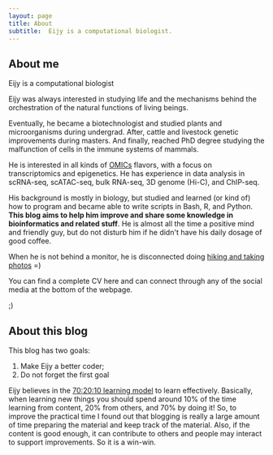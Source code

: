 ```yaml
---
layout: page
title: About
subtitle:  Eijy is a computational biologist.
---
```


## About me

Eijy is a computational biologist

Eijy was always interested in studying life and the mechanisms behind the orchestration of the natural functions of living beings.

Eventually, he became a biotechnologist and studied plants and microorganisms during undergrad. After, cattle and livestock genetic improvements during masters. And finally, reached PhD degree studying the malfunction of cells in the immune systems of mammals.

He is interested in all kinds of [OMICs](https://en.wikipedia.org/wiki/Omics) flavors, with a focus on transcriptomics and epigenetics. He has experience in data analysis in scRNA-seq, scATAC-seq, bulk RNA-seq, 3D genome (Hi-C), and ChIP-seq. 

His background is mostly in biology, but studied and learned (or kind of) how to program and became able to write scripts in Bash, R, and Python. **This blog aims to help him improve and share some knowledge in bioinformatics and related stuff**. He is almost all the time a positive mind and friendly guy, but do not disturb him if he didn't have his daily dosage of good coffee. 

When he is not behind a monitor, he is disconnected doing [hiking and taking photos](https://www.instagram.com/nagai2030/) =)

You can find a complete CV here and can connect through any of the social media at the bottom of the webpage.

;)


## About this blog

This blog has two goals:
1. Make Eijy a better coder;
2. Do not forget the first goal

Eijy believes in the [70:20:10 learning model](https://en.wikipedia.org/wiki/70/20/10_Model_(Learning_and_Development)) to learn effectively. Basically, when learning new things you should spend around 10% of the time learning from content, 20% from others, and 70% by doing it! So, to improve the practical time I found out that blogging is really a large amount of time preparing the material and keep track of the material. Also, if the content is good enough, it can contribute to others and people may interact to support improvements. So it is a win-win.
